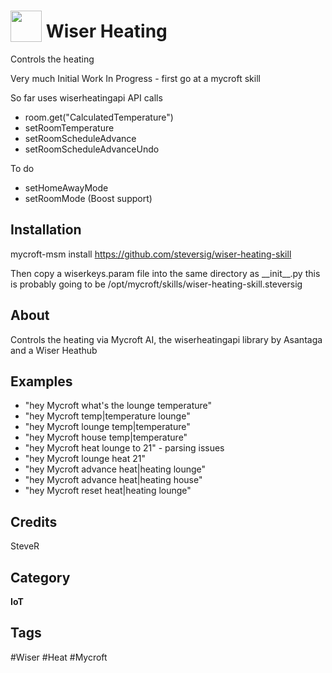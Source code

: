 # <img src="https://raw.githack.com/FortAwesome/Font-Awesome/master/svgs/solid/thermometer-half.svg" card_color="#D81159" width="50" height="50" style="vertical-align:bottom"/> Wiser Heating
Controls the heating

Very much Initial Work In Progress - first go at a mycroft skill

So far uses wiserheatingapi API calls
* room.get("CalculatedTemperature")
* setRoomTemperature
* setRoomScheduleAdvance
* setRoomScheduleAdvanceUndo

To do
* setHomeAwayMode
* setRoomMode (Boost support)

## Installation

mycroft-msm install https://github.com/steversig/wiser-heating-skill

Then copy a wiserkeys.param file into the same directory as \_\_init\_\_.py
this is probably going to be /opt/mycroft/skills/wiser-heating-skill.steversig

## About
Controls the heating via Mycroft AI, the wiserheatingapi library by Asantaga and a Wiser Heathub

## Examples
* "hey Mycroft what's the lounge temperature"
* "hey Mycroft temp|temperature lounge"
* "hey Mycroft lounge temp|temperature"
* "hey Mycroft house temp|temperature"
* "hey Mycroft heat lounge to 21" - parsing issues
* "hey Mycroft lounge heat 21"
* "hey Mycroft advance heat|heating lounge"
* "hey Mycroft advance heat|heating house"
* "hey Mycroft reset heat|heating lounge"

## Credits
SteveR

## Category
**IoT**

## Tags
#Wiser
#Heat
#Mycroft
